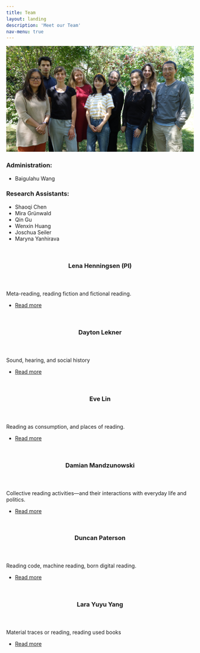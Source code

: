 ```yaml
---
title: Team
layout: landing
description: 'Meet our Team'
nav-menu: true
---
```


<!-- One -->
<section id="one" class="tspot content">
    <div class="inner">
        <div class="row">
            <div class="8u 12u$(medium)">
                <span class="image fit"><img src="/assets/images/Gruppenfoto_3.JPG" alt=""
                        data-position="25% 25%"></span>
            </div>
            <div class="4u$ 12u$(medium)">
                <h3>Administration:</h3>
                <ul>
                    <li>Baigulahu Wang</li>
                </ul>
                <h3>Research Assistants:</h3>
                <ul>
                    <li>Shaoqi Chen</li>
                    <li>Mira Grünwald</li>
                    <li>Qin Gu</li>
                    <li>Wenxin Huang</li>
                    <li>Joschua Seiler</li>
                    <li>Maryna Yanhirava</li>
                </ul>
            </div>
        </div>
        <div class="row">
            <div class="4u 12u$(medium)">
                <a href="team/lena.html" class="image fit">
                    <img src="{% link /assets/images/LenaHenningsen.JPG %}" alt="" data-position="25% 25%" />
                </a>
            </div>
            <div class="8u$ 12u$(medium)">
                <header class="major">
                    <h3>Lena Henningsen (PI)</h3>
                </header>
                <p>Meta-reading, reading fiction and fictional reading.</p>
                <ul class="actions">
                    <li><a href="team/lena.html" class="button">Read more</a></li>
                </ul>
            </div>
        </div>
        <div class="row">
            <div class="4u 12u$(medium)">
                <a href="team/dayton.html" class="image fit">
                    <img src="{% link /assets/images/DaytonLekner.jpg %}" alt="" data-position="25% 25%" />
                </a>
            </div>
            <div class="8u$ 12u$(medium)">
                <header class="major">
                    <h3>Dayton Lekner</h3>
                </header>
                <p>Sound, hearing, and social history</p>
                <ul class="actions">
                    <li><a href="team/dayton.html" class="button">Read more</a></li>
                </ul>
            </div>
        </div>
        <div class="row">
            <div class="4u 12u$(medium)">
                <a href="team/eve.html" class="image fit">
                    <img src="{% link /assets/images/Eveprofile.jpeg %}" alt="" data-position="25% 25%" />
                </a>
            </div>
            <div class="8u$ 12u$(medium)">
                <header class="major">
                    <h3>Eve Lin</h3>
                </header>
                <p>Reading as consumption, and places of reading.</p>
                <ul class="actions">
                    <li><a href="team/eve.html" class="button">Read more</a></li>
                </ul>
            </div>
        </div>
        <div class="row">
            <div class="4u 12u$(medium)">
                <a href="team/damian.html" class="image fit">
                    <img src="{% link /assets/images/DamianMandzunowski.jpeg %}" alt="" data-position="center center" />
                </a>
            </div>
            <div class="8u$ 12u$(medium)">
                <header class="major">
                    <h3>Damian Mandzunowski</h3>
                </header>
                <p>Collective reading activities—and their interactions with everyday life and politics.</p>
                <ul class="actions">
                    <li><a href="team/damian.html" class="button">Read more</a></li>
                </ul>
            </div>
        </div>
        <div class="row">
            <div class="4u 12u$(medium)">
                <a href="team/duncan.html" class="image fit">
                    <img src="{% link /assets/images/Paterson.jpeg %}" alt="" data-position="top center" />
                </a>
            </div>
            <div class="8u$ 12u$(medium)">
                <header class="major">
                    <h3>Duncan Paterson</h3>
                </header>
                <p>Reading code, machine reading, born digital reading. </p>
                <ul class="actions">
                    <li><a href="team/duncan.html" class="button">Read more</a></li>
                </ul>
            </div>
        </div>
        <div class="row">
            <div class="4u 12u$(medium)">
                <a href="team/lara.html" class="image fit">
                    <img src="{% link /assets/images/LaraYuyuYang.jpg %}" alt="" data-position="25% 25%" />
                </a>
            </div>
            <div class="8u$ 12u$(medium)">
                <header class="major">
                    <h3>Lara Yuyu Yang</h3>
                </header>
                <p>Material traces or reading, reading used books</p>
                <ul class="actions">
                    <li><a href="team/lara.html" class="button">Read more</a></li>
                </ul>
            </div>
        </div>
    </div>
</section>
